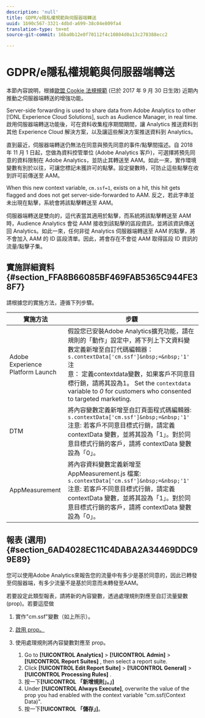 ```yaml
---
description: 'null'
title: GDPR/e隱私權規範與伺服器端轉送
uuid: 1b90c567-3321-4dbd-a699-38c04e809fa4
translation-type: tm+mt
source-git-commit: 16ba0b12e0f70112f4c10804d0a13c278388ecc2

---
```



# GDPR/e隱私權規範與伺服器端轉送

本節內容說明，根據[歐盟 Cookie 法規規範](https://ec.europa.eu/ipg/basics/legal/cookies/index_en.htm) (已於 2017 年 9 月 30 日生效) 近期內推動之伺服器端轉送的增強功能。

Server-side forwarding is used to share data from Adobe Analytics to other [!DNL Experience Cloud Solutions], such as Audience Manager, in real time. 啟用伺服器端轉送功能後，可在資料收集程序期間期間，讓 Analytics 推送資料到其他 Experience Cloud 解決方案，以及讓這些解決方案推送資料到 Analytics。

直到最近，伺服器端轉送仍無法在同意與預先同意的事件/點擊間描述。自 2018 年 11 月 1 日起，您做為資料控管單位 (Adobe Analytics 客戶)，可選擇將預先同意的資料限制在 Adobe Analytics，並防止其轉送至 AAM。如此一來，實作環境變數有別於以往，可讓您標記未獲許可的點擊。設定變數時，可防止這些點擊在收到許可前傳送至 AAM。

When this new context variable, `cm.ssf=1`, exists on a hit, this hit gets flagged and does not get server-side-forwarded to AAM. 反之，若此字串並未出現在點擊，系統會將該點擊轉送至 AAM。

伺服器端轉送是雙向的，這代表當其適用於點擊，而系統將該點擊轉送至 AAM 時，Audience Analytics 會從 AAM 接收到該點擊的區段資訊，並將該資訊傳送回 Analytics。如此一來，任何非從 Analytics 伺服器端轉送至 AAM 的點擊，將不會加入 AAM 的 ID 區段清單。因此，將會存在不會從 AAM 取得區段 ID 資訊的流量/點擊子集。

## 實施詳細資料 {#section_FFA8B66085BF469FAB5365C944FE38F7}

請根據您的實施方法，遵循下列步驟。

| 實施方法 | 步驟 |
|--- |--- |
| Adobe Experience Platform Launch | 假設您已安裝Adobe Analytics擴充功能，請在規則的「動作」設定中，將下列上下文資料變數定義新增至自訂代碼編輯器： <br/>`s.contextData['cm.ssf']&nbsp;=&nbsp;'1' ` 注 <br/>意： 定義contextdata變數，如果客戶不同意目標行銷，請將其設為1。 Set the `contextdata` variable to *0* for customers who consented to targeted marketing. |
| DTM | 將內容變數定義新增至自訂頁面程式碼編輯器:<br/>`s.contextData['cm.ssf']&nbsp;=&nbsp;'1' `<br/>注意: 若客戶不同意目標式行銷，請定義 contextData 變數，並將其設為「1」。對於同意目標式行銷的客戶，請將 contextData 變數設為「0」。 |
| AppMeasurement | 將內容資料變數定義新增至 AppMeasurement.js 檔案:<br/>`s.contextData['cm.ssf']&nbsp;=&nbsp;'1' `<br/>注意: 若客戶不同意目標式行銷，請定義 contextData 變數，並將其設為「1」。對於同意目標式行銷的客戶，請將 contextData 變數設為「0」。 |

## 報表 (選用) {#section_6AD4028EC11C4DABA2A34469DDC99E89}

您可以使用Adobe Analytics來報告您的流量中有多少是基於同意的，因此已轉發至伺服器端，有多少流量不是基於同意而未轉發至AAM。

若要設定此類型報表，請將新的內容變數，透過處理規則對應至自訂流量變數 (prop)。若要這麼做

1. 實作"cm.ssf"變數（如上所示）。
1. [啟用 prop。](/help/admin/admin/c-traffic-variables/traffic-var.md)
1. 使用處理規則將內容變數對應至 prop。

   1. Go to  **[!UICONTROL Analytics]** &gt; **[!UICONTROL Admin]** &gt; **[!UICONTROL Report Suites]** , then select a report suite.
   1. Click  **[!UICONTROL Edit Report Suite]** &gt; **[!UICONTROL General]** &gt; **[!UICONTROL Processing Rules]** .
   1. 按一下&#x200B;**[!UICONTROL 「新增規則」。」]**
   1. Under **[!UICONTROL Always Execute]**, overwrite the value of the prop you had enabled with the context variable "cm.ssf(Context Data)".
   1. 按一下&#x200B;**[!UICONTROL 「儲存」]**。

